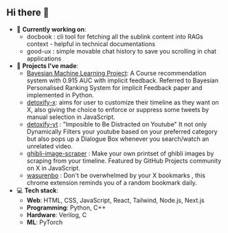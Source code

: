## Hi there 👋

- 🔭 **Currently working on**:
  - docbook : cli tool for fetching all the sublink content into RAGs context - helpful in technical documentations
  - good-ux : simple movable chat history to save you scrolling in chat applications
- 🌟 **Projects I've made**:
  - [Bayesian Machine Learning Project](https://github.com/Saarthakkj/course_reccomendation): A Course recommendation system with 0.915 AUC with implicit feedback. Referred to Bayesian Personalised Ranking System for implicit Feedback paper and implemented in Python.
  - [detoxify-x](https://github.com/Saarthakkj/detoxify-x): aims for user to customize their timeline as they want on X, also giving the choice to enforce or suppress some tweets by manual selection in JavaScript.
  - [detoxify-yt](https://github.com/Saarthakkj/detoxify_yt) : "Imposible to Be Distracted on Youtube" It not only Dynamically Filters your youtube based on your preferred category but also pops up a Dialogue Box whenever you search/watch an unrelated video.
  - [ghibli-image-scraper](https://github.com/Saarthakkj/ghibli-image-scraper) : Make your own printset of ghibli images by scraping from your timeline. Featured by GitHub Projects community on X in JavaScript.
  - [wasurenbo](https://github.com/Saarthakkj/wasurenbo) : Don't be overwhelmed by your X bookmarks , this chrome extension reminds you of a random bookmark daily.
- 💻 **Tech stack**:
  - **Web**: HTML, CSS, JavaScript, React, Tailwind, Node.js, Next.js
  - **Programming**: Python, C++
  - **Hardware**: Verilog, C
  - **ML**: PyTorch
